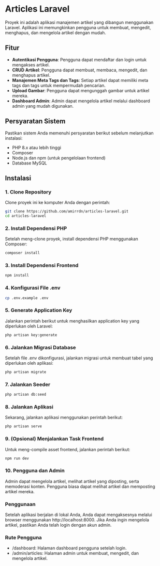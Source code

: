 # Articles Laravel

Proyek ini adalah aplikasi manajemen artikel yang dibangun menggunakan Laravel. Aplikasi ini memungkinkan pengguna untuk membuat, mengedit, menghapus, dan mengelola artikel dengan mudah.

## Fitur
- **Autentikasi Pengguna**: Pengguna dapat mendaftar dan login untuk mengakses artikel.
- **CRUD Artikel**: Pengguna dapat membuat, membaca, mengedit, dan menghapus artikel.
- **Manajemen Meta Tags dan Tags**: Setiap artikel dapat memiliki meta tags dan tags untuk mempermudah pencarian.
- **Upload Gambar**: Pengguna dapat mengunggah gambar untuk artikel mereka.
- **Dashboard Admin**: Admin dapat mengelola artikel melalui dashboard admin yang mudah digunakan.

## Persyaratan Sistem
Pastikan sistem Anda memenuhi persyaratan berikut sebelum melanjutkan instalasi:

- PHP 8.x atau lebih tinggi
- Composer
- Node.js dan npm (untuk pengelolaan frontend)
- Database MySQL

## Instalasi

### 1. Clone Repository
Clone proyek ini ke komputer Anda dengan perintah:

```bash
git clone https://github.com/amirrdn/articles-laravel.git
cd articles-laravel
```

### 2. Install Dependensi PHP
Setelah meng-clone proyek, install dependensi PHP menggunakan Composer:

```bash
composer install
```

### 3. Install Dependensi Frontend

```bash
npm install
```
### 4. Konfigurasi File .env

```bash
cp .env.example .env
```

### 5. Generate Application Key
Jalankan perintah berikut untuk menghasilkan application key yang diperlukan oleh Laravel:

```bash
php artisan key:generate
```

### 6. Jalankan Migrasi Database
Setelah file .env dikonfigurasi, jalankan migrasi untuk membuat tabel yang diperlukan oleh aplikasi:

```bash
php artisan migrate
```
### 7. Jalankan Seeder
```bash
php artisan db:seed
```

### 8. Jalankan Aplikasi
Sekarang, jalankan aplikasi menggunakan perintah berikut:

```bash
php artisan serve
```

### 9. (Opsional) Menjalankan Task Frontend
Untuk meng-compile asset frontend, jalankan perintah berikut:

```bash
npm run dev
```

### 10. Pengguna dan Admin
Admin dapat mengelola artikel, melihat artikel yang diposting, serta memoderasi konten.
Pengguna biasa dapat melihat artikel dan memposting artikel mereka.

### Penggunaan
Setelah aplikasi berjalan di lokal Anda, Anda dapat mengaksesnya melalui browser menggunakan http://localhost:8000. Jika Anda ingin mengelola artikel, pastikan Anda telah login dengan akun admin.

### Rute Pengguna
* /dashboard: Halaman dashboard pengguna setelah login.
* /admin/articles: Halaman admin untuk membuat, mengedit, dan mengelola artikel.
